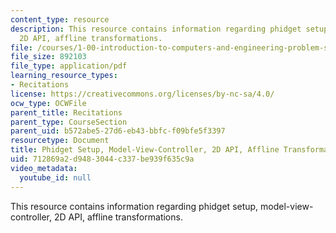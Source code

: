 ```yaml
---
content_type: resource
description: This resource contains information regarding phidget setup, model-view-controller,
  2D API, affline transformations.
file: /courses/1-00-introduction-to-computers-and-engineering-problem-solving-spring-2012/712869a2d9483044c337be939f635c9a_MIT1_00S12_REC_8.pdf
file_size: 892103
file_type: application/pdf
learning_resource_types:
- Recitations
license: https://creativecommons.org/licenses/by-nc-sa/4.0/
ocw_type: OCWFile
parent_title: Recitations
parent_type: CourseSection
parent_uid: b572abe5-27d6-eb43-bbfc-f09bfe5f3397
resourcetype: Document
title: Phidget Setup, Model-View-Controller, 2D API, Affline Transformations
uid: 712869a2-d948-3044-c337-be939f635c9a
video_metadata:
  youtube_id: null
---
```

This resource contains information regarding phidget setup, model-view-controller, 2D API, affline transformations.